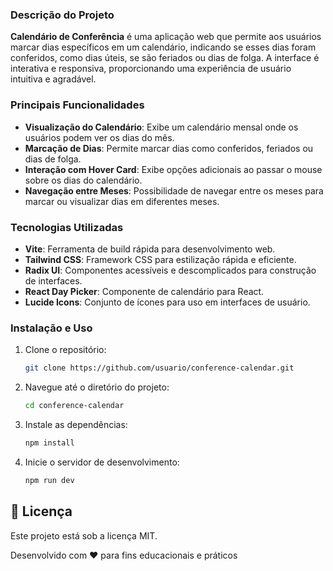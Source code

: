 ### Descrição do Projeto

**Calendário de Conferência** é uma aplicação web que permite aos usuários marcar dias específicos em um calendário, indicando se esses dias foram conferidos, como dias úteis, se são feriados ou dias de folga. A interface é interativa e responsiva, proporcionando uma experiência de usuário intuitiva e agradável.

### Principais Funcionalidades

- **Visualização do Calendário**: Exibe um calendário mensal onde os usuários podem ver os dias do mês.
- **Marcação de Dias**: Permite marcar dias como conferidos, feriados ou dias de folga.
- **Interação com Hover Card**: Exibe opções adicionais ao passar o mouse sobre os dias do calendário.
- **Navegação entre Meses**: Possibilidade de navegar entre os meses para marcar ou visualizar dias em diferentes meses.

### Tecnologias Utilizadas

- **Vite**: Ferramenta de build rápida para desenvolvimento web.
- **Tailwind CSS**: Framework CSS para estilização rápida e eficiente.
- **Radix UI**: Componentes acessíveis e descomplicados para construção de interfaces.
- **React Day Picker**: Componente de calendário para React.
- **Lucide Icons**: Conjunto de ícones para uso em interfaces de usuário.

### Instalação e Uso

1. Clone o repositório:
    ```sh
    git clone https://github.com/usuario/conference-calendar.git
    ```
2. Navegue até o diretório do projeto:
    ```sh
    cd conference-calendar
    ```
3. Instale as dependências:
    ```sh
    npm install
    ```
4. Inicie o servidor de desenvolvimento:
    ```sh
    npm run dev
    ```

## 📝 Licença

Este projeto está sob a licença MIT.

Desenvolvido com ❤️ para fins educacionais e práticos